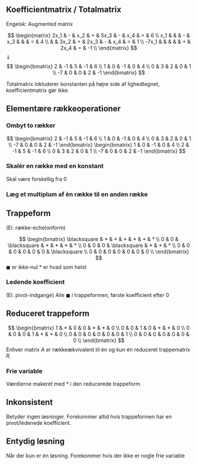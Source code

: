 ## Koefficientmatrix / Totalmatrix
Engelsk: Augmented matrix


$$
\begin{matrix}
2x_1 & - & x_2 & + & 5x_3 & - & x_4 & = & 6 \\
x_1 & & & - & x_3 & & & = & 4 \\
& & 3x_2 & + & 2x_3 & - & x_4 & = & 1 \\
-7x_1 & & & & & + & 2x_4 & = & -1 \\
\end{matrix}
$$
$\Downarrow$
$$
\begin{bmatrix}
2 & -1 & 5 & -1 & 6 \\
1 & 0 & -1 & 0 & 4 \\
0 & 3 & 2 & 0 & 1 \\
-7 & 0 & 0 & 2 & -1
\end{bmatrix}
$$

Totalmatrix inkluderer konstanten på højre side af lighedtegnet, koefficientmatrix gør ikke.


## Elementære rækkeoperationer
### Ombyt to rækker
$$
\begin{bmatrix}
2 & -1 & 5 & -1 & 6 \\
1 & 0 & -1 & 0 & 4 \\
0 & 3 & 2 & 0 & 1 \\
-7 & 0 & 0 & 2 & -1
\end{bmatrix}
\begin{bmatrix}
1 & 0 & -1 & 0 & 4 \\
2 & -1 & 5 & -1 & 6 \\
0 & 3 & 2 & 0 & 1 \\
-7 & 0 & 0 & 2 & -1
\end{bmatrix}
$$

### Skalér en række med en konstant
Skal være forskellig fra 0
### Læg et multiplum af èn række til en anden række


## Trappeform
(El. række-echelonform)

$$
\begin{bmatrix}
\blacksquare & * & * & * & * & * & * \\
0 & 0 & \blacksquare & * & * & * & * \\
0 & 0 & 0 & \blacksquare & * & * & * \\
0 & 0 & 0 & 0 & 0 & 0 & \blacksquare \\
0 & 0 & 0 & 0 & 0 & 0 & 0 \\
\end{bmatrix}
$$
$\blacksquare$ er ikke-nul
$*$ er hvad som helst

### Ledende koefficient
(El. pivot-indgange)
Alle $\blacksquare$ i trappeformen, første koefficient efter 0


## Reduceret trappeform
$$
\begin{bmatrix}
1 & * & 0 & 0 & * & * & 0 \\
0 & 0 & 1 & 0 & * & * & 0 \\
0 & 0 & 0 & 1 & * & * & 0 \\
0 & 0 & 0 & 0 & 0 & 0 & 1 \\
0 & 0 & 0 & 0 & 0 & 0 & 0 \\
\end{bmatrix}
$$
Enhver matrix _A_ er rækkeækvivalent til én og kun én reduceret
trappematrix _R_.

### Frie variable
Værdierne makeret med $*$ i den reducerede trappeform

## Inkonsistent
Betyder ingen løsninger. Forekommer altid hvis trappeformen har en pivot/ledenede koefficient.

## Entydig løsning
Når der kun er én løsning. Forekommer hvis der ikke er nogle frie variable